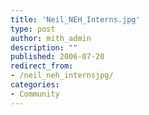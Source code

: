 ```yaml
---
title: 'Neil_NEH_Interns.jpg'
type: post
author: mith_admin
description: ""
published: 2006-07-20
redirect_from: 
- /neil_neh_internsjpg/
categories:
- Community
---
```

